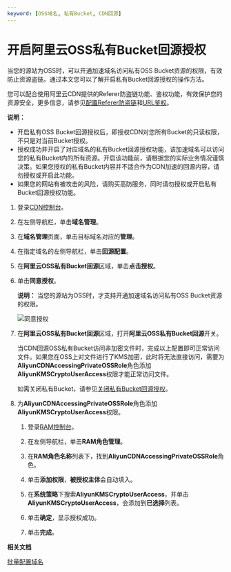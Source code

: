 ```yaml
---
keyword: [OSS域名, 私有Bucket, CDN回源]
---
```


# 开启阿里云OSS私有Bucket回源授权

当您的源站为OSS时，可以开通加速域名访问私有OSS Bucket资源的权限，有效防止资源盗链。通过本文您可以了解开启私有Bucket回源授权的操作方法。

您可以配合使用阿里云CDN提供的Referer防盗链功能、鉴权功能，有效保护您的资源安全，更多信息，请参见[配置Referer防盗链](/intl.zh-CN/域名管理/访问控制/配置Referer防盗链.md)和[URL鉴权](/intl.zh-CN/域名管理/访问控制/URL鉴权配置/URL鉴权.md)。

**说明：**

-   开启私有OSS Bucket回源授权后，即授权CDN对您所有Bucket的只读权限，不只是对当前Bucket授权。
-   授权成功并开启了对应域名的私有Bucket回源授权功能，该加速域名可以访问您的私有Bucket内的所有资源。开启该功能前，请根据您的实际业务情况谨慎决策。如果您授权的私有Bucket内容并不适合作为CDN加速的回源内容，请勿授权或开启此功能。
-   如果您的网站有被攻击的风险，请购买高防服务，同时请勿授权或开启私有Bucket回源授权功能。

1.  登录[CDN控制台](https://cdn.console.aliyun.com)。

2.  在左侧导航栏，单击**域名管理**。

3.  在**域名管理**页面，单击目标域名对应的**管理**。

4.  在指定域名的左侧导航栏，单击**回源配置**。

5.  在**阿里云OSS私有Bucket回源**区域，单击**点击授权**。

6.  单击**同意授权**。

    **说明：** 当您的源站为OSS时，才支持开通加速域名访问私有OSS Bucket资源的权限。

    ![同意授权](https://static-aliyun-doc.oss-accelerate.aliyuncs.com/assets/img/zh-CN/1049859161/p45826.png)

7.  在**阿里云OSS私有Bucket回源**区域，打开**阿里云OSS私有Bucket回源**开关。

    当CDN回源OSS私有Bucket访问非加密文件时，完成以上配置即可正常访问文件。如果您在OSS上对文件进行了KMS加密，此时将无法直接访问，需要为**AliyunCDNAccessingPrivateOSSRole**角色添加**AliyunKMSCryptoUserAccess**权限才能正常访问文件。

    如需关闭私有Bucket，请参见[关闭私有Bucket回源授权](/intl.zh-CN/域名管理/回源配置/关闭私有Bucket回源授权.md)。

8.  为**AliyunCDNAccessingPrivateOSSRole**角色添加**AliyunKMSCryptoUserAccess**权限。

    1.  登录[RAM控制台](https://ram.console.aliyun.com/)。

    2.  在左侧导航栏，单击**RAM角色管理**。

    3.  在**RAM角色名称**列表下，找到**AliyunCDNAccessingPrivateOSSRole**角色。

    4.  单击**添加权限**，**被授权主体**会自动填入。

    5.  在**系统策略**下搜索**AliyunKMSCryptoUserAccess**，并单击**AliyunKMSCryptoUserAccess**，会添加到**已选择**列表。

    6.  单击**确定**，显示授权成功。

    7.  单击**完成**。


**相关文档**  


[批量配置域名](/intl.zh-CN/新版API参考/域名管理类接口/批量配置域名.md)


